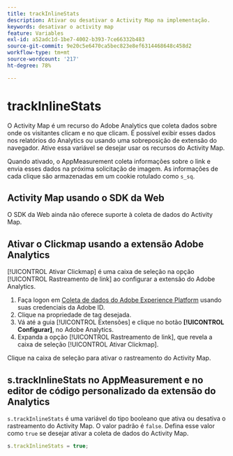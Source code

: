 ```yaml
---
title: trackInlineStats
description: Ativar ou desativar o Activity Map na implementação.
keywords: desativar o activity map
feature: Variables
exl-id: a52adc1d-1be7-4002-b393-7ce66332b483
source-git-commit: 9e20c5e6470ca5bec823e8ef6314468648c458d2
workflow-type: tm+mt
source-wordcount: '217'
ht-degree: 78%

---
```


# trackInlineStats

O Activity Map é um recurso do Adobe Analytics que coleta dados sobre onde os visitantes clicam e no que clicam. É possível exibir esses dados nos relatórios do Analytics ou usando uma sobreposição de extensão do navegador. Ative essa variável se desejar usar os recursos do Activity Map.

Quando ativado, o AppMeasurement coleta informações sobre o link e envia esses dados na próxima solicitação de imagem. As informações de cada clique são armazenadas em um cookie rotulado como `s_sq`.

## Activity Map usando o SDK da Web

O SDK da Web ainda não oferece suporte à coleta de dados do Activity Map.

## Ativar o Clickmap usando a extensão Adobe Analytics

[!UICONTROL Ativar Clickmap] é uma caixa de seleção na opção [!UICONTROL Rastreamento de link] ao configurar a extensão do Adobe Analytics.

1. Faça logon em [Coleta de dados do Adobe Experience Platform](https://experience.adobe.com/data-collection) usando suas credenciais da Adobe ID.
2. Clique na propriedade de tag desejada.
3. Vá até a guia [!UICONTROL Extensões] e clique no botão **[!UICONTROL Configurar]**, no Adobe Analytics.
4. Expanda a opção [!UICONTROL Rastreamento de link], que revela a caixa de seleção [!UICONTROL Ativar Clickmap].

Clique na caixa de seleção para ativar o rastreamento do Activity Map.

## s.trackInlineStats no AppMeasurement e no editor de código personalizado da extensão do Analytics

`s.trackInlineStats` é uma variável do tipo booleano que ativa ou desativa o rastreamento do Activity Map. O valor padrão é `false`. Defina esse valor como `true` se desejar ativar a coleta de dados do Activity Map.

```js
s.trackInlineStats = true;
```
